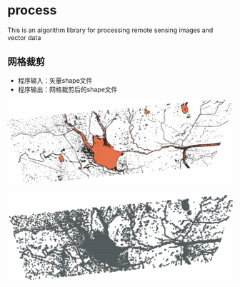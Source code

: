 # process
This is an algorithm library for processing remote sensing images and vector data
## 网格裁剪
* 程序输入：矢量shape文件
* 程序输出：网格裁剪后的shape文件

![源shape文件](images/origin_shape.png)

![网格裁剪后](images/网格裁剪后.png)


